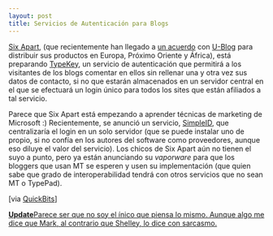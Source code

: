 ```yaml
---
layout: post
title: Servicios de Autenticación para Blogs
---
```


<a href="http://www.sixapart.com/">Six Apart</a>, (que recientemente han llegado a <a href="http://rvr.typepad.com/linotipo/2004/03/sixapart_y_ublo.html">un acuerdo</a> con <a href="http://www.loiclemeur.com/english/2004/03/six_apart_and_u.html">U-Blog</a> para distribuir sus productos en Europa, Próximo Oriente y África), está preparando <a title="TypeKey" href="http://typekey.sixapart.com/">TypeKey</a>, un servicio de autenticación que permitirá a los visitantes de los blogs comentar en ellos sin rellenar una y otra vez sus datos de contacto, si no que estarán almacenados en un servidor central en el que se efectuará un login único para todos los sites que están afiliados a tal servicio.

Parece que Six Apart está empezando a aprender técnicas de marketing de Microsoft :) Recientemente, se anunció un servicio, <a href="http://simpleid.2nw.net/">SimpleID</a>, que centralizaría el login en un solo servidor (que se puede instalar uno de propio, si no confía en los autores del software como proveedores, aunque eso diluye el valor del servicio). Los chicos de Six Apart aún no tienen el suyo a punto, pero ya están anunciando su <em lang="en">vaporware</em> para que los bloggers que usan MT se esperen y usen su implementación (que quien sabe que grado de interoperabilidad tendrá con otros servicios que no sean MT o TypePad).

[via <a href="http://www.simplebits.com/">QuickBits</a>]

<ins date="20040323"><strong>Update</strong>Parece ser que no soy el ínico que piensa lo mismo. Aunque algo me dice que <a href="http://diveintomark.org/archives/2004/03/22/you-blow-me">Mark</a>, al contrario que <a href="http://weblog.burningbird.net/fires/technology/typekey_the_patriot_act_of_weblogging.htm">Shelley</a>, lo dice con sarcasmo.</ins>
